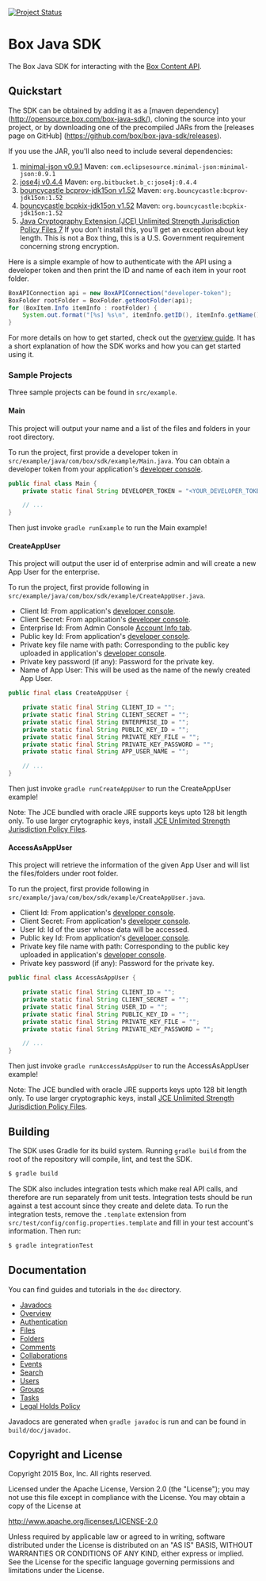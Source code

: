 [![Project Status](http://opensource.box.com/badges/active.svg)](http://opensource.box.com/badges)

Box Java SDK
============

The Box Java SDK for interacting with the
[Box Content API](https://developers.box.com/docs/).

Quickstart
----------

The SDK can be obtained by adding it as a [maven dependency]
(http://opensource.box.com/box-java-sdk/), cloning the source into your project,
or by downloading one of the precompiled JARs from the [releases page on GitHub]
(https://github.com/box/box-java-sdk/releases).

If you use the JAR, you'll also need to include several dependencies:

1. [minimal-json v0.9.1](https://github.com/ralfstx/minimal-json)
   Maven: `com.eclipsesource.minimal-json:minimal-json:0.9.1`
2. [jose4j v0.4.4](https://bitbucket.org/b_c/jose4j/wiki/Home)
   Maven: `org.bitbucket.b_c:jose4j:0.4.4`
3. [bouncycastle bcprov-jdk15on v1.52](http://mvnrepository.com/artifact/org.bouncycastle/bcprov-jdk15on)
   Maven: `org.bouncycastle:bcprov-jdk15on:1.52`
4. [bouncycastle bcpkix-jdk15on v1.52](http://mvnrepository.com/artifact/org.bouncycastle/bcpkix-jdk15on)
   Maven: `org.bouncycastle:bcpkix-jdk15on:1.52`
5. [Java Cryptography Extension (JCE) Unlimited Strength Jurisdiction Policy Files 7](http://www.oracle.com/technetwork/java/javase/downloads/jce-7-download-432124.html)
   If you don't install this, you'll get an exception about key length. This is not a Box thing, this is a U.S. Government requirement concerning strong encryption.

Here is a simple example of how to authenticate with the API using a developer
token and then print the ID and name of each item in your root folder.

```java
BoxAPIConnection api = new BoxAPIConnection("developer-token");
BoxFolder rootFolder = BoxFolder.getRootFolder(api);
for (BoxItem.Info itemInfo : rootFolder) {
    System.out.format("[%s] %s\n", itemInfo.getID(), itemInfo.getName());
}
```

For more details on how to get started, check out the [overview
guide](doc/overview.md). It has a short explanation of how the SDK works and how
you can get started using it.

### Sample Projects

Three sample projects can be found in `src/example`.

#### Main

This project will output your name and a list of the files and folders in your root directory.

To run the project, first provide a developer token in
`src/example/java/com/box/sdk/example/Main.java`. You can obtain a developer
token from your application's [developer
console](https://app.box.com/developers/services).

```java
public final class Main {
    private static final String DEVELOPER_TOKEN = "<YOUR_DEVELOPER_TOKEN>";

    // ...
}
```

Then just invoke `gradle runExample` to run the Main example!

#### CreateAppUser

This project will output the user id of enterprise admin and will create a new App User for the enterprise.

To run the project, first provide following in `src/example/java/com/box/sdk/example/CreateAppUser.java`.
* Client Id: From application's [developer console](https://app.box.com/developers/services).
* Client Secret: From application's [developer console](https://app.box.com/developers/services).
* Enterprise Id: From Admin Console [Account Info tab](https://app.box.com/master/settings).
* Public key Id: From application's [developer console](https://app.box.com/developers/services).
* Private key file name with path: Corresponding to the public key uploaded in application's [developer console](https://app.box.com/developers/services).
* Private key password (if any): Password for the private key.
* Name of App User: This will be used as the name of the newly created App User.

```java
public final class CreateAppUser {

    private static final String CLIENT_ID = "";
    private static final String CLIENT_SECRET = "";
    private static final String ENTERPRISE_ID = "";
    private static final String PUBLIC_KEY_ID = "";
    private static final String PRIVATE_KEY_FILE = "";
    private static final String PRIVATE_KEY_PASSWORD = "";
    private static final String APP_USER_NAME = "";

    // ...
}
```

Then just invoke `gradle runCreateAppUser` to run the CreateAppUser example!

Note: The JCE bundled with oracle JRE supports keys upto 128 bit length only. To use larger crytographic keys, install [JCE Unlimited Strength Jurisdiction Policy Files](http://www.oracle.com/technetwork/java/javase/downloads/jce8-download-2133166.html).

#### AccessAsAppUser

This project will retrieve the information of the given App User and will list the files/folders under root folder.

To run the project, first provide following in `src/example/java/com/box/sdk/example/CreateAppUser.java`.
* Client Id: From application's [developer console](https://app.box.com/developers/services).
* Client Secret: From application's [developer console](https://app.box.com/developers/services).
* User Id: Id of the user whose data will be accessed.
* Public key Id: From application's [developer console](https://app.box.com/developers/services).
* Private key file name with path: Corresponding to the public key uploaded in application's [developer console](https://app.box.com/developers/services).
* Private key password (if any): Password for the private key.

```java
public final class AccessAsAppUser {

    private static final String CLIENT_ID = "";
    private static final String CLIENT_SECRET = "";
    private static final String USER_ID = "";
    private static final String PUBLIC_KEY_ID = "";
    private static final String PRIVATE_KEY_FILE = "";
    private static final String PRIVATE_KEY_PASSWORD = "";

    // ...
}
```

Then just invoke `gradle runAccessAsAppUser` to run the AccessAsAppUser example!

Note: The JCE bundled with oracle JRE supports keys upto 128 bit length only. To use larger cryptographic keys, install [JCE Unlimited Strength Jurisdiction Policy Files](http://www.oracle.com/technetwork/java/javase/downloads/jce8-download-2133166.html).

Building
--------

The SDK uses Gradle for its build system. Running `gradle build` from the root
of the repository will compile, lint, and test the SDK.

```bash
$ gradle build
```

The SDK also includes integration tests which make real API calls, and therefore
are run separately from unit tests. Integration tests should be run against a
test account since they create and delete data. To run the integration tests,
remove the `.template` extension from
`src/test/config/config.properties.template` and fill in your test account's
information. Then run:

```bash
$ gradle integrationTest
```

Documentation
-------------

You can find guides and tutorials in the `doc` directory.

* [Javadocs](http://box.github.io/box-java-sdk/javadoc/com/box/sdk/package-summary.html)
* [Overview](doc/overview.md)
* [Authentication](doc/authentication.md)
* [Files](doc/files.md)
* [Folders](doc/folders.md)
* [Comments](doc/comments.md)
* [Collaborations](doc/collaborations.md)
* [Events](doc/events.md)
* [Search](doc/search.md)
* [Users](doc/users.md)
* [Groups](doc/groups.md)
* [Tasks](doc/tasks.md)
* [Legal Holds Policy](doc/legalholds.md)

Javadocs are generated when `gradle javadoc` is run and can be found in
`build/doc/javadoc`.

Copyright and License
---------------------

Copyright 2015 Box, Inc. All rights reserved.

Licensed under the Apache License, Version 2.0 (the "License");
you may not use this file except in compliance with the License.
You may obtain a copy of the License at

   http://www.apache.org/licenses/LICENSE-2.0

Unless required by applicable law or agreed to in writing, software
distributed under the License is distributed on an "AS IS" BASIS,
WITHOUT WARRANTIES OR CONDITIONS OF ANY KIND, either express or implied.
See the License for the specific language governing permissions and
limitations under the License.
